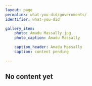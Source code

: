 ```yaml
---
layout: page
permalink: what-you-did/governments/
identifier: what-you-did

gallery_item:
    photo: Amadu Massally.jpg
    photo_caption: Amadu Massally

    caption_header: Amadu Massally
    caption: content pending

---
```


## No content yet